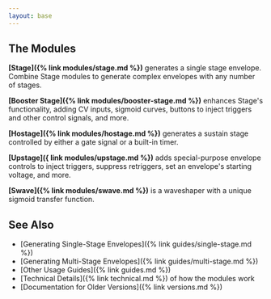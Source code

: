 ```yaml
---
layout: base
---
```


## The Modules

**[Stage]({% link modules/stage.md %})**
generates a single stage envelope.
Combine Stage modules
to generate complex envelopes
with any number of stages.


**[Booster Stage]({% link modules/booster-stage.md %})**
enhances Stage's functionality,
adding CV inputs,
sigmoid curves,
buttons to inject triggers and other control signals,
and more.

**[Hostage]({% link modules/hostage.md %})**
generates a sustain stage
controlled by
either a gate signal
or a built-in timer.

**[Upstage]({ link modules/upstage.md %})**
adds special-purpose envelope controls
to
inject triggers,
suppress retriggers,
set an envelope's starting voltage,
and more.

**[Swave]({% link modules/swave.md %})**
is a waveshaper with a unique sigmoid transfer function.

## See Also

- [Generating Single-Stage Envelopes]({% link guides/single-stage.md %})
- [Generating Multi-Stage Envelopes]({% link guides/multi-stage.md %})
- [Other Usage Guides]({% link guides.md %})
- [Technical Details]({% link technical.md %}) of how the modules work
- [Documentation for Older Versions]({% link versions.md %})

